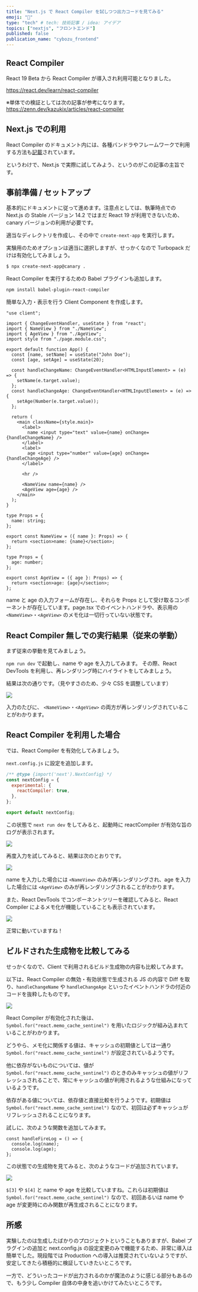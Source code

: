```yaml
---
title: "Next.js で React Compiler を試しつつ出力コードを見てみる"
emoji: "🛵"
type: "tech" # tech: 技術記事 / idea: アイデア
topics: ["nextjs", "フロントエンド"]
published: false
publication_name: "cybozu_frontend"
---
```


## React Compiler

React 19 Beta から React Compiler が導入され利用可能となりました。

https://react.dev/learn/react-compiler

※単体での検証としては次の記事が参考になります。
https://zenn.dev/kazukix/articles/react-compiler

## Next.js での利用

React Compiler のドキュメント内には、各種バンドラやフレームワークで利用する方法も[記載](https://react.dev/learn/react-compiler#usage-with-nextjs)されています。

というわけで、Next.js で実際に試してみよう、というのがこの記事の主旨です。

## 事前準備 / セットアップ

基本的にドキュメントに従って進めます。注意点としては、執筆時点での Next.js の Stable バージョン 14.2 ではまだ React 19 が利用できないため、canary バージョンの利用が必要です。

適当なディレクトリを作成し、その中で `create-next-app` を実行します。

実験用のためオプションは適当に選択しますが、せっかくなので Turbopack だけは有効化してみましょう。

```sh
$ npx create-next-app@canary .
```

React Compiler を実行するための Babel プラグインも追加します。

```sh
npm install babel-plugin-react-compiler
```

簡単な入力・表示を行う Client Component を作成します。

```tsx:page.tsx
"use client";

import { ChangeEventHandler, useState } from "react";
import { NameView } from "./NameView";
import { AgeView } from "./AgeView";
import style from "./page.module.css";

export default function App() {
  const [name, setName] = useState("John Doe");
  const [age, setAge] = useState(20);

  const handleChangeName: ChangeEventHandler<HTMLInputElement> = (e) => {
    setName(e.target.value);
  };
  const handleChangeAge: ChangeEventHandler<HTMLInputElement> = (e) => {
    setAge(Number(e.target.value));
  };

  return (
    <main className={style.main}>
      <label>
        name <input type="text" value={name} onChange={handleChangeName} />
      </label>
      <label>
        age <input type="number" value={age} onChange={handleChangeAge} />
      </label>

      <hr />

      <NameView name={name} />
      <AgeView age={age} />
    </main>
  );
}
```

```tsx:NameView.tsx
type Props = {
  name: string;
};

export const NameView = ({ name }: Props) => {
  return <section>name: {name}</section>;
};
```

```tsx:AgeView.tsx
type Props = {
  age: number;
};

export const AgeView = ({ age }: Props) => {
  return <section>age: {age}</section>;
};
```

name と age の入力フォームが存在し、それらを Props として受け取るコンポーネントが存在しています。page.tsx でのイベントハンドラや、表示用の `<NameView>`・`<AgeView>` のメモ化は一切行っていない状態です。

## React Compiler 無しでの実行結果（従来の挙動）

まず従来の挙動を見てみましょう。

`npm run dev` で起動し、name や age を入力してみます。
その際、React DevTools を利用し、再レンダリング時にハイライトをしてみましょう。

結果は次の通りです。（見やすさのため、少々 CSS を調整しています）

![](/images/next-r-compiler/img1.gif)

入力のたびに、 `<NameView>`・`<AgeView>` の両方が再レンダリングされていることがわかります。

## React Compiler を利用した場合

では、React Compiler を有効化してみましょう。

`next.config.js` に設定を追加します。

```js:next.config.js
/** @type {import('next').NextConfig} */
const nextConfig = {
  experimental: {
    reactCompiler: true,
  },
};

export default nextConfig;
```

この状態で `next run dev` をしてみると、起動時に reactCompiler が有効な旨のログが表示されます。

![](/images/next-r-compiler/img2.png)

再度入力を試してみると、結果は次のとおりです。

![](/images/next-r-compiler/img3.gif)

name を入力した場合には `<NameView>` のみが再レンダリングされ、age を入力した場合には `<AgeView>` のみが再レンダリングされることがわかります。

また、React DevTools でコンポーネントツリーを確認してみると、React Compiler によるメモ化が機能していることも表示されています。

![](/images/next-r-compiler/img4.png)

正常に動いていますね！

## ビルドされた生成物を比較してみる

せっかくなので、Client で利用されるビルド生成物の内容も比較してみます。

以下は、React Compiler の無効・有効状態で生成される JS の内容で Diff を取り、`handleChangeName` や `handleChangeAge` といったイベントハンドラの付近のコードを抜粋したものです。

![](/images/next-r-compiler/img5.png)

React Compiler が有効化された後は、 `Symbol.for("react.memo_cache_sentinel")` を用いたロジックが組み込まれていることがわかります。

どうやら、メモ化に関係する値は、キャッシュの初期値としては一通り `Symbol.for("react.memo_cache_sentinel")` が設定されているようです。

他に依存がないものについては、値が `Symbol.for("react.memo_cache_sentinel")` のときのみキャッシュの値がリフレッシュされることで、常にキャッシュの値が利用されるような仕組みになっているようです。

依存がある値については、依存値と直接比較を行うようです。初期値は `Symbol.for("react.memo_cache_sentinel")` なので、初回は必ずキャッシュがリフレッシュされることになります。

試しに、次のような関数を追加してみます。

```tsx
const handleFireLog = () => {
  console.log(name);
  console.log(age);
};
```

この状態での生成物を見てみると、次のようなコードが追加されています。

![](/images/next-r-compiler/img6.png)

`$[3]` や `$[4]` と name や age を比較していますね。これらは初期値は `Symbol.for("react.memo_cache_sentinel")` なので、初回あるいは name や age が変更時にのみ関数が再生成されることになります。

## 所感

実験したのは生成したばかりのプロジェクトということもありますが、Babel プラグインの追加と next.config.js の設定変更のみで機能するため、非常に導入は簡単でした。現段階では Production への導入は推奨されていないようですが、安定してきたら積極的に検証していきたいところです。

一方で、どういったコードが出力されるのかが魔法のように感じる部分もあるので、もう少し Compiler 自体の中身を追いかけてみたいところです。
